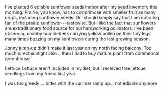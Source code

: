 I've planted 6 ediable sunflower seeds indoor after my seed inventory this morning. Prairie, you know, has to comprimose with smaller fruit as many crops, including sunflower seeds. Or I should simply say that I am not a big fan of the prairie sunflower---tastewise. But I like the fact that sunflowers are extraditionary food source for our hardworking pollinators. I've been observing chabby bumblebees carrying yellow pollen on their tiny legs many times buzzing on my sunflowers during the last growing season. 


Jonny jump-up 
didn't make it last year on my north facing balcony. Too much direct sunlight also .. then I had to buy mature plant from commerical greenhouse 


Lettuce 
Lettuce aren't included in my diet, but I received free lettcue seedlings from my friend last year. 

I was too greedy ... bitter with the summer ramp up... not ediable anymore 

